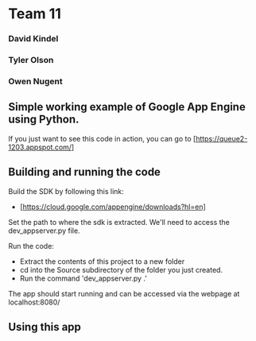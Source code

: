 # Team 11

### David Kindel
### Tyler Olson
### Owen Nugent

## Simple working example of Google App Engine using Python. 

If you just want to see this code in action, you can go to [https://queue2-1203.appspot.com/]

## Building and running the code

Build the SDK by following this link:

* [https://cloud.google.com/appengine/downloads?hl=en]

Set the path to where the sdk is extracted.  We'll need to access the dev_appserver.py file.

Run the code:

* Extract the contents of this project to a new folder
* cd into the Source subdirectory of the folder you just created.
* Run the command 'dev_appserver.py .'

The app should start running and can be accessed via the webpage at localhost:8080/

## Using this app

